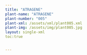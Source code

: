 ```yaml
---
title: "ATRAGENE"
plant-name: "ATRAGENE"
plant-number: "005"
plant-xml: /assets/xml/plant005.xml
plant-img: /assets/img/plant005.jpg
layout: single-xml
toc:true


---
```

